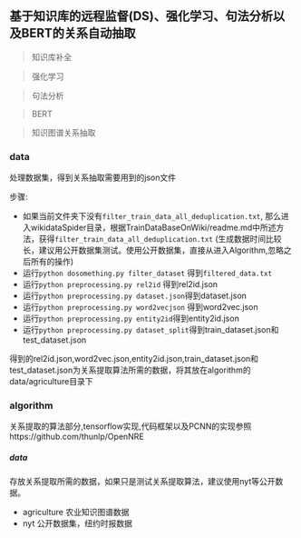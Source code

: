 ## 基于知识库的远程监督(DS)、强化学习、句法分析以及BERT的关系自动抽取

> 知识库补全

> 强化学习

> 句法分析

> BERT

> 知识图谱关系抽取

### data

处理数据集，得到关系抽取需要用到的json文件

步骤:
* 如果当前文件夹下没有`filter_train_data_all_deduplication.txt`, 那么进入wikidataSpider目录，根据TrainDataBaseOnWiki/readme.md中所述方法，获得`filter_train_data_all_deduplication.txt` (生成数据时间比较长，建议用公开数据集测试。使用公开数据集，直接从进入Algorithm,忽略之后所有的操作)
* 运行`python dosomething.py filter_dataset` 得到`filtered_data.txt` 
* 运行`python preprocessing.py rel2id` 得到rel2id.json
* 运行`python preprocessing.py dataset.json`得到dataset.json
* 运行`python preprocessing.py word2vecjson` 得到word2vec.json
* 运行`python preprocessing.py entity2id`得到entity2id.json
* 运行`python preprocessing.py dataset_split`得到train_dataset.json和test_dataset.json



得到的rel2id.json,word2vec.json,entity2id.json,train_dataset.json和test_dataset.json为关系提取算法所需的数据，将其放在algorithm的data/agriculture目录下

### algorithm

关系提取的算法部分,tensorflow实现,代码框架以及PCNN的实现参照https://github.com/thunlp/OpenNRE

##### data

存放关系提取所需的数据，如果只是测试关系提取算法，建议使用nyt等公开数据。

* agriculture 农业知识图谱数据
* nyt 公开数据集，纽约时报数据





